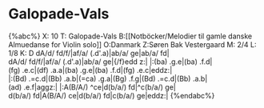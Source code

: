 # Galopade-Vals

{%abc%}
X: 10
T: Galopade-Vals
B:[[Notböcker/Melodier til gamle danske Almuedanse for Violin solo]]
O:Danmark
Z:Søren Bak Vestergaard
M: 2/4
L: 1/8
K: D
dA/d/ fd/f/|af/a/ (.d'.a)|ab/a/ ge|ab/a/ fd|\
dA/d/ fd/f/|af/a/ (.d'.a)|ab/a/ ge|{/f}edd z:| |:(ba) .g.e|(ba) .f.d|\
(fg) .e.c|(df) .a.a|(ba) .g.e|(ba) .f.d|(fg) .e.c|eddz:|\
|:(Bd) .=c.d|(Bb) .a.b|(=ca) .g.a|(Bg) .f.g|(Bd) .=c.d|(Bb) .a.b|\
(ad) .e.f|aggz:| |:A(B/A/) ^ce|d(b/a/) fd|^c(b/a/) ge|\
d(b/a/) fd|A(B/A/) ce|d(b/a/) fd|c(b/a/) ge|eddz:|
{%endabc%}
